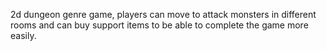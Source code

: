 2d dungeon genre game, players can move to attack monsters in different rooms and can buy support items to be able to complete the game more easily.
